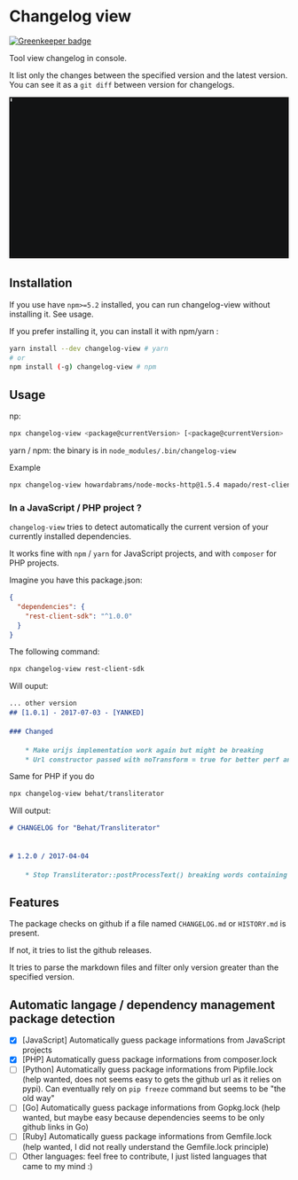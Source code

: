 Changelog view
===================

[![Greenkeeper badge](https://badges.greenkeeper.io/jdeniau/changelog-view.svg)](https://greenkeeper.io/)

Tool view changelog in console. 

It list only the changes between the specified version and the latest version.
You can see it as a `git diff` between version for changelogs.

![demo](demo.gif)

## Installation
If you use have `npm>=5.2` installed, you can run changelog-view without installing it. See usage.

If you prefer installing it, you can install it with npm/yarn :
```sh
yarn install --dev changelog-view # yarn
# or
npm install (-g) changelog-view # npm
```

## Usage
np: 
```sh
npx changelog-view <package@currentVersion> [<package@currentVersion> ...]
```
yarn / npm: the binary is in `node_modules/.bin/changelog-view`

Example
```sh
npx changelog-view howardabrams/node-mocks-http@1.5.4 mapado/rest-client-js-sdk@0.14.1
```

### In a JavaScript / PHP project ?
`changelog-view` tries to detect automatically the current version of your currently installed dependencies.

It works fine with `npm` / `yarn` for JavaScript projects, and with `composer` for PHP projects.

Imagine you have this package.json:
```json
{
  "dependencies": {
    "rest-client-sdk": "^1.0.0"
  }
}
```

The following command:
```sh
npx changelog-view rest-client-sdk
```

Will ouput:
```md
... other version
## [1.0.1] - 2017-07-03 - [YANKED]

### Changed

    * Make urijs implementation work again but might be breaking
    * Url constructor passed with noTransform = true for better perf and avoid potential bugs
```

Same for PHP if you do 
```sh
npx changelog-view behat/transliterator
```

Will output:
```md
# CHANGELOG for "Behat/Transliterator"


# 1.2.0 / 2017-04-04

    * Stop Transliterator::postProcessText() breaking words containing apostrophes
```

## Features
The package checks on github if a file named `CHANGELOG.md` or `HISTORY.md` is present.

If not, it tries to list the github releases.

It tries to parse the markdown files and filter only version greater than the specified version.

## Automatic langage / dependency management package detection

  * [x] [JavaScript] Automatically guess package informations from JavaScript projects
  * [x] [PHP] Automatically guess package informations from composer.lock
  * [ ] [Python] Automatically guess package informations from Pipfile.lock (help wanted, does not seems easy to gets the github url as it relies on pypi). Can eventually rely on `pip freeze` command but seems to be "the old way"
  * [ ] [Go] Automatically guess package informations from Gopkg.lock (help wanted, but maybe easy because dependencies seems to be only github links in Go)
  * [ ] [Ruby] Automatically guess package informations from Gemfile.lock (help wanted, I did not really understand the Gemfile.lock principle)
  * [ ] Other languages: feel free to contribute, I just listed languages that came to my mind :)
